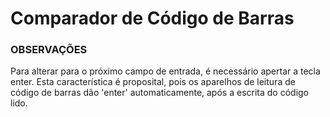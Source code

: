 <h1>Comparador de Código de Barras</h1>

<h3>OBSERVAÇÕES</h3>
<p>Para alterar para o próximo campo de entrada, é necessário apertar a tecla enter. Esta característica é proposital, pois os aparelhos de leitura de código de barras dão 'enter' automaticamente, após a escrita do código lido.</p>
